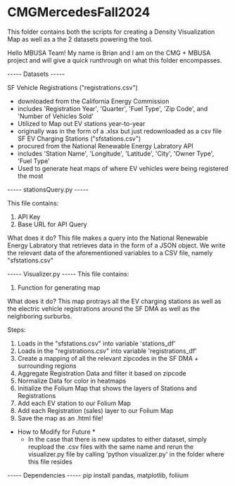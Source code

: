 # CMGMercedesFall2024
This folder contains both the scripts for creating a Density Visualization Map as well as a the 2 datasets powering the tool.

Hello MBUSA Team! My name is Brian and I am on the CMG + MBUSA project and will give a quick runthrough
on what this folder encompasses.

----- Datasets -----

SF Vehicle Registrations ("registrations.csv")
  - downloaded from the California Energy Commission
  - includes 'Registration Year', 'Quarter', 'Fuel Type', 'Zip Code', and 'Number of Vehicles Sold'
  - Utilized to Map out EV stations year-to-year
  - originally was in the form of a .xlsx but just redownloaded as a csv file
SF EV Charging Stations ("sfstations.csv")
  - procured from the National Renewable Energy Labratory API
  - includes 'Station Name', 'Longitude', 'Latitude', 'City', 'Owner Type', 'Fuel Type'
  - Used to generate heat maps of where EV vehicles were being registered the most

----- stationsQuery.py -----

This file contains:
1. API Key
2. Base URL for API Query

What does it do? 
    This file makes a query into the National Renewable Energy Labratory that retrieves data in the
    form of a JSON object. We write the relevant data of the aforementioned variables to a CSV file,
    namely "sfstations.csv"

----- Visualizer.py -----
This file contains:
1. Function for generating map

What does it do? 
    This map protrays all the EV charging stations as well as the electric vehicle registrations 
    around the SF DMA as well as the neighboring surburbs. 

Steps:
1. Loads in the "sfstations.csv" into variable 'stations_df'
2. Loads in the "registrations.csv" into variable 'registrations_df'
3. Create a mapping of all the relevant zipcodes in the SF DMA + surrounding regions
4. Aggregate Registration Data and filter it based on zipcode
5. Normalize Data for color in heatmaps
6. Initialize the Folium Map that shows the layers of Stations and Registrations
7. Add each EV station to our Folium Map
8. Add each Registration (sales) layer to our Folium Map
9. Save the map as an .html file!

* How to Modify for Future *
  - In the case that there is new updates to either dataset, simply reupload the .csv files with the
    same name and rerun the visualizer.py file by calling 'python visualizer.py' in the folder
    where this file resides

----- Dependencies -----
pip install pandas, matplotlib, foliium
    
